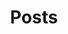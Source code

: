 ---
title: Posts
layout: posts
permalink: "/posts"
author_profile: true
sidebar_main: true
sidebar:
    nav: "sidebar-category"
---